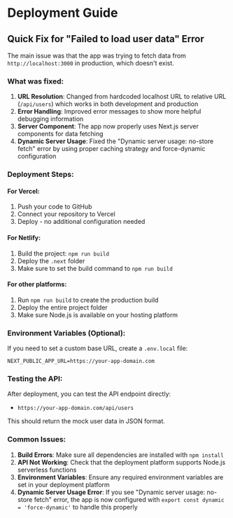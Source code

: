 # Deployment Guide

## Quick Fix for "Failed to load user data" Error

The main issue was that the app was trying to fetch data from `http://localhost:3000` in production, which doesn't exist.

### What was fixed:
1. **URL Resolution**: Changed from hardcoded localhost URL to relative URL (`/api/users`) which works in both development and production
2. **Error Handling**: Improved error messages to show more helpful debugging information
3. **Server Component**: The app now properly uses Next.js server components for data fetching
4. **Dynamic Server Usage**: Fixed the "Dynamic server usage: no-store fetch" error by using proper caching strategy and force-dynamic configuration

### Deployment Steps:

#### For Vercel:
1. Push your code to GitHub
2. Connect your repository to Vercel
3. Deploy - no additional configuration needed

#### For Netlify:
1. Build the project: `npm run build`
2. Deploy the `.next` folder
3. Make sure to set the build command to `npm run build`

#### For other platforms:
1. Run `npm run build` to create the production build
2. Deploy the entire project folder
3. Make sure Node.js is available on your hosting platform

### Environment Variables (Optional):
If you need to set a custom base URL, create a `.env.local` file:
```
NEXT_PUBLIC_APP_URL=https://your-app-domain.com
```

### Testing the API:
After deployment, you can test the API endpoint directly:
- `https://your-app-domain.com/api/users`

This should return the mock user data in JSON format.

### Common Issues:
1. **Build Errors**: Make sure all dependencies are installed with `npm install`
2. **API Not Working**: Check that the deployment platform supports Node.js serverless functions
3. **Environment Variables**: Ensure any required environment variables are set in your deployment platform
4. **Dynamic Server Usage Error**: If you see "Dynamic server usage: no-store fetch" error, the app is now configured with `export const dynamic = 'force-dynamic'` to handle this properly

